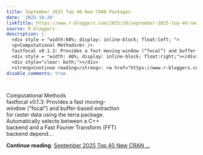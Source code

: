 ```yaml
---
title: September 2025 Top 40 New CRAN Packages
date: '2025-10-28'
linkTitle: https://www.r-bloggers.com/2025/10/september-2025-top-40-new-cran-packages/
source: R-bloggers
description: |-
  <div style = "width:60%; display: inline-block; float:left; ">
  <p>Computational Methods<br />
  fastfocal v0.1.3: Provides a fast moving-window (“focal”) and buffer-based extraction for raster data using the terra package. Automatically selects between a C++ backend and a Fast Fourier Transform (FFT) backend depend...</p></div>
  <div style = "width: 40%; display: inline-block; float:right;"></div>
  <div style="clear: both;"></div>
  <strong>Continue reading</strong>: <a href="https://www.r-bloggers.com/2025/10/september-2025-top-40-new-cran-packages/">September 2025 Top 40 New CRAN ...
disable_comments: true
---
```

<div style = "width:60%; display: inline-block; float:left; ">
<p>Computational Methods<br />
fastfocal v0.1.3: Provides a fast moving-window (“focal”) and buffer-based extraction for raster data using the terra package. Automatically selects between a C++ backend and a Fast Fourier Transform (FFT) backend depend...</p></div>
<div style = "width: 40%; display: inline-block; float:right;"></div>
<div style="clear: both;"></div>
<strong>Continue reading</strong>: <a href="https://www.r-bloggers.com/2025/10/september-2025-top-40-new-cran-packages/">September 2025 Top 40 New CRAN ...